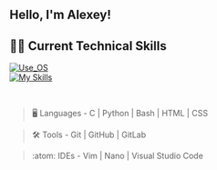 ## Hello, I'm Alexey!

## 🧑‍💻 Current Technical Skills

[![Use_OS](https://skillicons.dev/icons?i=linux,windows,ubuntu)](https://skillicons.dev)  
[![My Skills](https://skillicons.dev/icons?i=c,py,html,css,git,github,gitlab,vim,bash)](https://skillicons.dev)

<br>

> :desktop_computer:  Languages - C | Python | Bash | HTML | CSS

> :hammer_and_wrench:  Tools - Git | GitHub | GitLab

> :atom:  IDEs - Vim | Nano | Visual Studio Code

<br>

